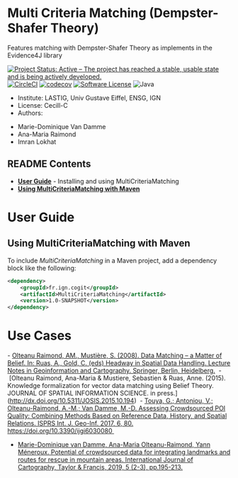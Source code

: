 # Multi Criteria Matching (Dempster-Shafer Theory)

Features matching with Dempster-Shafer Theory as implements in the Evidence4J library


[![Project Status: Active – The project has reached a stable, usable state and is being actively developed.](https://www.repostatus.org/badges/latest/active.svg)](https://www.repostatus.org/#active)
[![CircleCI](https://img.shields.io/circleci/project/github/umrlastig/MultiCriteriaMatching/master.svg?style=flat-square&label=CircleCI)](https://circleci.com/gh/umrlastig/MultiCriteriaMatching)
[![codecov](https://codecov.io/gh/umrlastig/MultiCriteriaMatching/branch/master/graph/badge.svg?token=pHLaV21j2O)](https://codecov.io/gh/umrlastig/MultiCriteriaMatching)
[![Software License](https://img.shields.io/badge/Licence-Cecill--C-blue.svg?style=flat)](https://github.com/umrlastig/MultiCriteriaMatching/blob/master/Licence-en.html)
![Java](https://img.shields.io/badge/java-%23ED8B00.svg?style=for-the-badge&logo=java&logoColor=white)

* Institute: LASTIG, Univ Gustave Eiffel, ENSG, IGN
* License: Cecill-C
* Authors:
- Marie-Dominique Van Damme
- Ana-Maria Raimond
- Imran Lokhat


## README Contents

* [**User Guide**](#user-guide) - Installing and using MultiCriteriaMatching
* [**Using MultiCriteriaMatching with Maven**](#)


# User Guide

## Using MultiCriteriaMatching with Maven

To include *MultiCriteriaMatching* in a Maven project, add a dependency block like the following:

```xml
<dependency>
    <groupId>fr.ign.cogit</groupId>
    <artifactId>MultiCriteriaMatching</artifactId>
    <version>1.0-SNAPSHOT</version>
</dependency>
```


# Use Cases

- [Olteanu Raimond, AM., Mustière, S. (2008). Data Matching – a Matter of Belief. In: Ruas, A., Gold, C. (eds) Headway in Spatial Data Handling. Lecture Notes in Geoinformation and Cartography. Springer, Berlin, Heidelberg.](https://doi.org/10.1007/978-3-540-68566-1_29) 
- [Olteanu Raimond, Ana-Maria & Mustiere, Sebastien & Ruas, Anne. (2015). Knowledge formalization for vector data matching using Belief Theory. JOURNAL OF SPATIAL INFORMATION SCIENCE. in press.] (http://dx.doi.org/10.5311/JOSIS.2015.10.194) 
- [Touya, G.; Antoniou, V.; Olteanu-Raimond, A.-M.; Van Damme, M.-D. Assessing Crowdsourced POI Quality: Combining Methods Based on Reference Data, History, and Spatial Relations. ISPRS Int. J. Geo-Inf. 2017, 6, 80. https://doi.org/10.3390/ijgi6030080 ](https://doi.org/10.3390/ijgi6030080)  
- [Marie-Dominique van Damme, Ana-Maria Olteanu-Raimond, Yann Méneroux. Potential of crowdsourced data for integrating landmarks and routes for rescue in mountain areas. International Journal of Cartography, Taylor & Francis, 2019, 5 (2-3), pp.195-213.](https://dx.doi.org/10.1080/23729333.2019.1615730)

